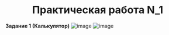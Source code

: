 <h1 align="center">Практическая работа N_1</h1>

<b>Задание 1 (Калькулятор)</b>
![image](https://github.com/user-attachments/assets/f014be2e-a623-4139-a370-ad383e9df16a)
![image](https://github.com/user-attachments/assets/6c178bd7-b4c9-48ff-bcee-17f76abf6a55)

